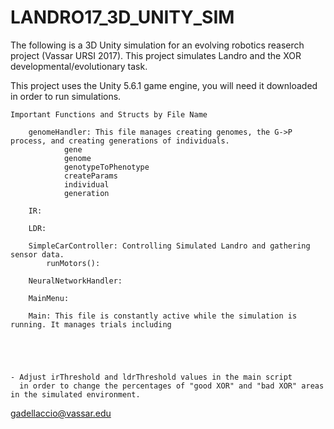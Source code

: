 # LANDRO17_3D_UNITY_SIM
The following is a 3D Unity simulation for an evolving robotics reaserch project (Vassar URSI 2017).
This project simulates Landro and the XOR developmental/evolutionary task.

This project uses the Unity 5.6.1 game engine, you will need it downloaded in order to run simulations.

	Important Functions and Structs by File Name

		genomeHandler: This file manages creating genomes, the G->P process, and creating generations of individuals.
				gene 
				genome
				genotypeToPhenotype
				createParams
				individual
				generation

		IR:

		LDR:

		SimpleCarController: Controlling Simulated Landro and gathering sensor data.
			runMotors(): 

		NeuralNetworkHandler:

		MainMenu: 

		Main: This file is constantly active while the simulation is running. It manages trials including 


		


	- Adjust irThreshold and ldrThreshold values in the main script 
	  in order to change the percentages of "good XOR" and "bad XOR" areas in the simulated environment.


gadellaccio@vassar.edu
